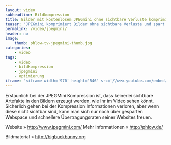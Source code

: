 ```yaml
---
layout: video
subheadline: Bildkompression
title: Bilder mit kostenlosem JPEGmini ohne sichtbare Verluste komprimieren 
teaser: "JPEGmini komprimiert Bilder ohne sichtbare Verluste und spart Anwendern Webspace und beschleunigt Websites durch kürzere Download-Zeiten. Die Videoanleitung stellt JPEGMini und die dazugehörige kostenlose JPEGMini Lite-App vor."
permalink: /video/jpegmini/
header: no
image:
    thumb: phlow-tv-jpegmini-thumb.jpg
categories:
    - video
tags:
    - video
    - bildkompression
    - jpegmini
    - optimierung
iframe: "<iframe width='970' height='546' src='//www.youtube.com/embed/ShLLqbASxwk' frameborder='0' allowfullscreen></iframe>"
---
```

Erstaunlich bei der JPEGMini Kompression ist, dass keinerlei sichtbare Artefakte in den Bildern erzeugt werden, wie Ihr im Video sehen könnt. Sicherlich gehen bei der Kompression Informationen verloren, aber wenn diese nicht sichtbar sind, kann man sich nur noch über gesparten Webspace und schnellere Übertragungsraten seiner Websites freuen.

Website » <http://www.jpegmini.com/>
Mehr Informationen » <http://phlow.de/>

Bildmaterial » <http://bigbuckbunny.org>